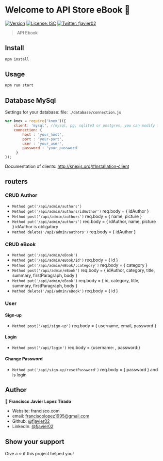 # Welcome to API Store eBook 👋
[![Version](https://img.shields.io/npm/v/app.js.svg)](https://www.npmjs.com/package/app.js)
[![License: ISC](https://img.shields.io/badge/License-ISC-yellow.svg)](#)
[![Twitter: fjavier02](https://img.shields.io/twitter/follow/francisco_kurt.svg?style=social)](https://twitter.com/francisco_kurt)

> API Ebook

## Install

```sh
npm install
```

## Usage

```sh
npm run start
```
## Database MySql
Settings for your database:
file: `./database/connection.js` 

```js
var knex = require('knex')({
    client: 'mysql', //mysql, pg, sqlite3 or postgres, you can modify the client of your choice 
    connection: {
        host : 'your_host',
        port : 'your-port',
        user : 'your_user',
        password : 'your_password'
     }
});
```

Documentation of clients: http://knexjs.org/#Installation-client

## routers

### CRUD Author
- ``Method get('/api/admin/authors')``
- ``Method get('/api/admin/authors/idAuthor')``  req.body =  { idAuthor }
- ``Method post('/api/admin/authors')`` req.body = { name, picture }
- ``Method put('/api/admin/authors')`` req.body = { idAuthor, name, picture } idAuthor is obligatory
- ``Method delete('/api/admin/authors')`` req.body = { idAuthor }
    
### CRUD eBook
- ``Method get('/api/admin/eBook')`` 
- ``Method get('/api/admin/eBook/id')`` req.body =  { id }
- ``Method get('/api/admin/eBook/:category')`` req.body = { category }
- ``Method post('/api/admin/eBook')`` req.body = { idAuthor, category, title, summary, firstParagraph, body }
- ``Method put('/api/admin/eBook')`` req.body = { id, category, title, summary, firstParagraph, body }
- ``Method delete('/api/admin/eBook')`` req.body = { id }

### User

#### Sign-up
- ``Method post('/api/sign-up')`` req.body = { username, email, password }

#### Login
- ``Method post('/api/login')``  req.body = {username: , password:}

#### Change Password
- ``Method put('/api/sign-up/resetPassword')`` req.body = { password } and is login




## Author

👤 **Francisco Javier Lopez Tirado**

* Website: francisco.com
* email: [franciscolopez1995@gmail.com](franciscolopez1995@gmail.com)
* Github: [@fjavier02](https://github.com/fjavier02)
* LinkedIn: [@fjavier02](https://linkedin.com/in/fjavier02)

## Show your support

Give a ⭐️ if this project helped you!
